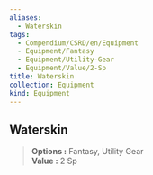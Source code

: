 ```yaml
---
aliases:
  - Waterskin
tags:
  - Compendium/CSRD/en/Equipment
  - Equipment/Fantasy
  - Equipment/Utility-Gear
  - Equipment/Value/2-Sp
title: Waterskin
collection: Equipment
kind: Equipment
---
```

## Waterskin  
  
>  
> **Options :** Fantasy, Utility Gear  
> **Value :** 2 Sp